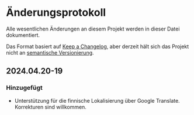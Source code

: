 # Änderungsprotokoll

Alle wesentlichen Änderungen an diesem Projekt werden in dieser Datei dokumentiert.

Das Format basiert auf [Keep a Changelog](https://keepachangelog.com/en/1.0.0/), aber derzeit hält sich das Projekt nicht an [semantische Versionierung](https://semver.org/spec/v2.0.0.html).

## 2024.04.20-19
### Hinzugefügt
- Unterstützung für die finnische Lokalisierung über Google Translate. Korrekturen sind willkommen.

